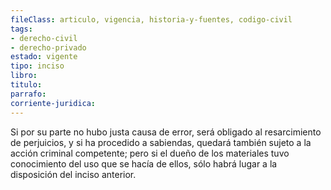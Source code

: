 ```yaml
---
fileClass: articulo, vigencia, historia-y-fuentes, codigo-civil
tags:
- derecho-civil
- derecho-privado
estado: vigente
tipo: inciso
libro:
titulo:
parrafo:
corriente-juridica:
---
```

Si por su parte no hubo justa causa de error, será obligado al resarcimiento de perjuicios, y si ha procedido a sabiendas, quedará también sujeto a la acción criminal competente; pero si el dueño de los materiales tuvo conocimiento del uso que se hacía de ellos, sólo habrá lugar a la disposición del inciso anterior.